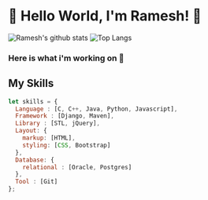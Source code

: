# 👋 Hello World, I'm Ramesh! 🙏
![Ramesh's github stats](https://github-readme-stats.vercel.app/api?username=ramesh-11&show_icons=true&theme=radical&count_private=true)
![Top Langs](https://github-readme-stats.vercel.app/api/top-langs/?username=ramesh-11&langs_count=6&layout=compact&theme=radical)
### Here is what i'm working on 🙂
## My Skills 
```js
let skills = {
  Language : [C, C++, Java, Python, Javascript],
  Framework : [Django, Maven],
  Library : [STL, jQuery],
  Layout: {
    markup: [HTML],
    styling: [CSS, Bootstrap]
  },
  Database: {
    relational : [Oracle, Postgres]
  },
  Tool : [Git]
};
```




<!--
**ramesh-11/ramesh-11** is a ✨ _special_ ✨ repository because its `README.md` (this file) appears on your GitHub profile.

Here are some ideas to get you started:

- 🔭 I’m currently working on ...
- 🌱 I’m currently learning ...
- 👯 I’m looking to collaborate on ...
- 🤔 I’m looking for help with ...
- 💬 Ask me about ...
- 📫 How to reach me: ...
- 😄 Pronouns: ...
- ⚡ Fun fact: ...
-->

